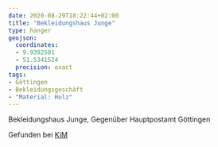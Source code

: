 ```yaml
---
date: 2020-08-29T18:22:44+02:00
title: "Bekleidungshaus Junge"
type: hanger
geojson:
  coordinates:
  - 9.9392501
  - 51.5341524
  precision: exact
tags:
- Göttingen
- Bekleidungsgeschäft
- "Material: Holz"
---
```

Bekleidungshaus Junge, Gegenüber Hauptpostamt Göttingen

<div class="source">Gefunden bei <a href="https://www.neue-arbeit-brockensammlung.de/geschaefte/zweigstelle-kim/">KiM</a></div>
